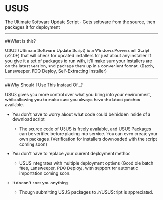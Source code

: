 # USUS
The Ultimate Software Update Script - Gets software from the source, then packages it for deployment

-----

##What is this?

USUS (Ultimate Software Update Script) is a Windows Powershell Script (v2.0+) that will check for updated installers for just about any installer. If you give it a set of packages to run with, it'll make sure your Installers are on the latest version, and package them up in a convenient format. (Batch, Lansweeper, PDQ Deploy, Self-Extracting Installer)

-----

##Why Should I Use This Instead Of...?

USUS gives you more control over what you bring into your environment, while allowing you to make sure you always have the latest patches available.

 * You don't have to worry about what code could be hidden inside of a download script
   - The source code of USUS is freely available, and USUS Packages can be verified before placing into service. You can even create your own packages. (Verification for installers downloaded with the script coming soon)

 * You don't have to replace your current deployment method
   - USUS integrates with multiple deployment options (Good ole batch files, Lansweeper, PDQ Deploy), with support for automatic importation coming soon.

 * It doesn't cost you anything
   - Though submitting USUS packages to /r/USUScript is appreciated.
